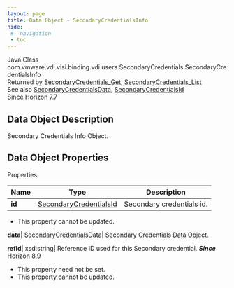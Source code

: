 ```yaml
---
layout: page
title: Data Object - SecondaryCredentialsInfo
hide:
 #- navigation
 - toc
---
```






Java Class
    com.vmware.vdi.vlsi.binding.vdi.users.SecondaryCredentials.SecondaryCredentialsInfo  
Returned by
     [SecondaryCredentials_Get](vdi.users.SecondaryCredentials.md#get), [SecondaryCredentials_List](vdi.users.SecondaryCredentials.md#list)  
See also
     [SecondaryCredentialsData](vdi.users.SecondaryCredentials.SecondaryCredentialsData.md), [SecondaryCredentialsId](vdi.entity.SecondaryCredentialsId.md)  
Since 
    Horizon 7.7

## Data Object Description 

Secondary Credentials Info Object. 

## Data Object Properties

Properties

Name |  Type |  Description   
---|---|---  
**id**| [SecondaryCredentialsId](vdi.entity.SecondaryCredentialsId.md)|  Secondary credentials id.   


 * This property cannot be updated.

  
**data**| [SecondaryCredentialsData](vdi.users.SecondaryCredentials.SecondaryCredentialsData.md)|  Secondary Credentials Data Object.   
  
**refId**|  xsd:string|  Reference ID used for this Secondary credential.  **_Since_** Horizon 8.9  


 * This property need not be set.
 * This property cannot be updated.

  
  
  
   
  
  

